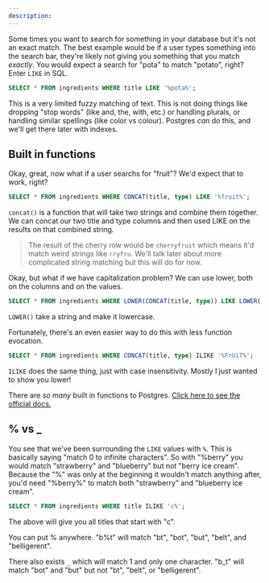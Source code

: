 ```yaml
---
description:
---
```


Some times you want to search for something in your database but it's not an exact match. The best example would be if a user types something into the search bar, they're likely not giving you something that you match _exactly_. You would expect a search for "pota" to match "potato", right? Enter `LIKE` in SQL.

```sql
SELECT * FROM ingredients WHERE title LIKE '%pota%';
```

This is a very limited fuzzy matching of text. This is not doing things like dropping "stop words" (like and, the, with, etc.) or handling plurals, or handling similar spellings (like color vs colour). Postgres _can_ do this, and we'll get there later with indexes.

## Built in functions

Okay, great, now what if a user searchs for "fruit"? We'd expect that to work, right?

```sql
SELECT * FROM ingredients WHERE CONCAT(title, type) LIKE '%fruit%';
```

`concat()` is a function that will take two strings and combine them together. We can concat our two title and type columns and then used LIKE on the results on that combined string.

> The result of the cherry row would be `cherryfruit` which means it'd match weird strings like `rryfru`. We'll talk later about more complicated string matching but this will do for now.

Okay, but what if we have capitalization problem? We can use lower, both on the columns and on the values.

```sql
SELECT * FROM ingredients WHERE LOWER(CONCAT(title, type)) LIKE LOWER('%FrUiT%');
```

`LOWER()` take a string and make it lowercase.

Fortunately, there's an even easier way to do this with less function evocation.

```sql
SELECT * FROM ingredients WHERE CONCAT(title, type) ILIKE '%FrUiT%';
```

`ILIKE` does the same thing, just with case insensitivity. Mostly I just wanted to show you lower!

There are _so many_ built in functions to Postgres. [Click here to see the official docs.][pg]

## % vs \_

You see that we've been surrounding the `LIKE` values with `%`. This is basically saying "match 0 to infinite characters". So with "%berry" you would match "strawberry" and "blueberry" but not "berry ice cream". Because the "%" was only at the beginning it wouldn't match anything after, you'd need "%berry%" to match both "strawberry" and "blueberry ice cream".

```sql
SELECT * FROM ingredients WHERE title ILIKE 'c%';
```

The above will give you all titles that start with "c".

You can put % anywhere. "b%t" will match "bt", "bot", "but", "belt", and "belligerent".

There also exists `_` which will match 1 and only one character. "b_t" will match "bot" and "but" but not "bt", "belt", or "belligerent".

[pg]: https://www.postgresql.org/docs/9.2/functions.html
